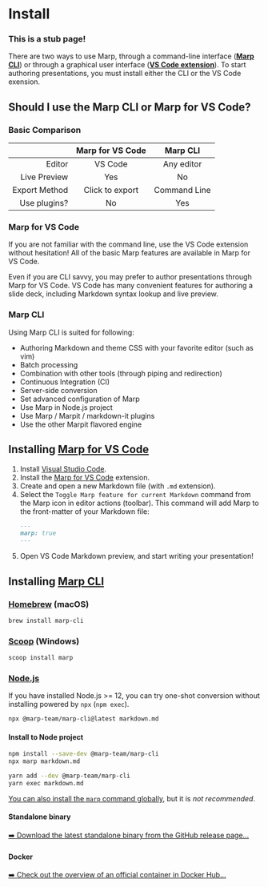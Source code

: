 # Install

### This is a stub page!

There are two ways to use Marp, through a command-line interface (**[Marp CLI][marp cli]**) or through a graphical user interface (**[VS Code extension][marp for vs code]**). To start authoring presentations, you must install either the CLI or the VS Code exension.

## Should I use the Marp CLI or Marp for VS Code?

### Basic Comparison

|                         	| Marp for VS Code 	| Marp CLI            	|
|-------------------------:	|:------------------:	|:---------------------:	|
| Editor                  	| VS Code          	| Any editor 	|
| Live Preview            	| Yes              	| No                  	|
| Export Method           	| Click to export  	| Command Line        	|
| Use plugins? 	| No               	| Yes                 	|


### Marp for VS Code

If you are not familiar with the command line, use the VS Code extension without hesitation! All of the basic Marp features are available in Marp for VS Code.

Even if you are CLI savvy, you may prefer to author presentations through Marp for VS Code. VS Code has many convenient features for authoring a slide deck, including Markdown syntax lookup and live preview.

### Marp CLI

Using Marp CLI is suited for following:

- Authoring Markdown and theme CSS with your favorite editor (such as vim)
- Batch processing
- Combination with other tools (through piping and redirection)
- Continuous Integration (CI)
- Server-side conversion
- Set advanced configuration of Marp
- Use Marp in Node.js project
- Use Marp / Marpit / markdown-it plugins
- Use the other Marpit flavored engine

## Installing [Marp for VS Code]

1. Install [Visual Studio Code].
2. Install the [Marp for VS Code] extension.
3. Create and open a new Markdown file (with `.md` extension).
4. Select the `Toggle Marp feature for current Markdown` command from the Marp icon in editor actions (toolbar). This command will add Marp to the front-matter of your Markdown file:
   ```markdown
   ---
   marp: true
   ---
   ```
5. Open VS Code Markdown preview, and start writing your presentation!

[visual studio code]: https://code.visualstudio.com/
[marp for vs code]: https://marketplace.visualstudio.com/items?itemName=marp-team.marp-vscode

## Installing [Marp CLI]

[marp cli]: https://github.com/marp-team/marp-cli

### [Homebrew](https://brew.sh/) (macOS)

```bash
brew install marp-cli
```

### [Scoop](https://scoop.sh/) (Windows)

```bash
scoop install marp
```

### [Node.js](https://nodejs.org/)

If you have installed Node.js >= 12, you can try one-shot conversion without installing powered by `npx` (`npm exec`).

```bash
npx @marp-team/marp-cli@latest markdown.md
```

#### Install to Node project

```bash
npm install --save-dev @marp-team/marp-cli
npx marp markdown.md
```

```bash
yarn add --dev @marp-team/marp-cli
yarn exec markdown.md
```

[You can also install the `marp` command globally](https://github.com/marp-team/marp-cli#global-installation), but it is _not recommended_.

#### Standalone binary

[➡️ Download the latest standalone binary from the GitHub release page...][standalone binary]

[standalone binary]: https://github.com/marp-team/marp-cli/releases

#### Docker

[➡️ Check out the overview of an official container in Docker Hub...][docker]

[docker]: https://hub.docker.com/r/marpteam/marp-cli/
